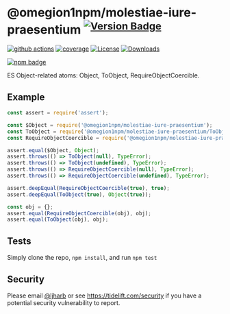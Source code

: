 # @omegion1npm/molestiae-iure-praesentium <sup>[![Version Badge][npm-version-svg]][package-url]</sup>

[![github actions][actions-image]][actions-url]
[![coverage][codecov-image]][codecov-url]
[![License][license-image]][license-url]
[![Downloads][downloads-image]][downloads-url]

[![npm badge][npm-badge-png]][package-url]

ES Object-related atoms: Object, ToObject, RequireObjectCoercible.

## Example

```js
const assert = require('assert');

const $Object = require('@omegion1npm/molestiae-iure-praesentium');
const ToObject = require('@omegion1npm/molestiae-iure-praesentium/ToObject');
const RequireObjectCoercible = require('@omegion1npm/molestiae-iure-praesentium/RequireObjectCoercible');

assert.equal($Object, Object);
assert.throws(() => ToObject(null), TypeError);
assert.throws(() => ToObject(undefined), TypeError);
assert.throws(() => RequireObjectCoercible(null), TypeError);
assert.throws(() => RequireObjectCoercible(undefined), TypeError);

assert.deepEqual(RequireObjectCoercible(true), true);
assert.deepEqual(ToObject(true), Object(true));

const obj = {};
assert.equal(RequireObjectCoercible(obj), obj);
assert.equal(ToObject(obj), obj);
```

## Tests
Simply clone the repo, `npm install`, and run `npm test`

## Security

Please email [@ljharb](https://github.com/ljharb) or see https://tidelift.com/security if you have a potential security vulnerability to report.

[package-url]: https://npmjs.org/package/@omegion1npm/molestiae-iure-praesentium
[npm-version-svg]: https://versionbadg.es/ljharb/@omegion1npm/molestiae-iure-praesentium.svg
[deps-svg]: https://david-dm.org/ljharb/@omegion1npm/molestiae-iure-praesentium.svg
[deps-url]: https://david-dm.org/ljharb/@omegion1npm/molestiae-iure-praesentium
[dev-deps-svg]: https://david-dm.org/ljharb/@omegion1npm/molestiae-iure-praesentium/dev-status.svg
[dev-deps-url]: https://david-dm.org/ljharb/@omegion1npm/molestiae-iure-praesentium#info=devDependencies
[npm-badge-png]: https://nodei.co/npm/@omegion1npm/molestiae-iure-praesentium.png?downloads=true&stars=true
[license-image]: https://img.shields.io/npm/l/@omegion1npm/molestiae-iure-praesentium.svg
[license-url]: LICENSE
[downloads-image]: https://img.shields.io/npm/dm/es-object.svg
[downloads-url]: https://npm-stat.com/charts.html?package=@omegion1npm/molestiae-iure-praesentium
[codecov-image]: https://codecov.io/gh/ljharb/@omegion1npm/molestiae-iure-praesentium/branch/main/graphs/badge.svg
[codecov-url]: https://app.codecov.io/gh/ljharb/@omegion1npm/molestiae-iure-praesentium/
[actions-image]: https://img.shields.io/endpoint?url=https://github-actions-badge-u3jn4tfpocch.runkit.sh/ljharb/@omegion1npm/molestiae-iure-praesentium
[actions-url]: https://github.com/omegion1npm/molestiae-iure-praesentium/actions
